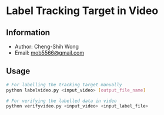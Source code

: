 # Label Tracking Target in Video

## Information

* Author: Cheng-Shih Wong
* Email:  mob5566@gmail.com

## Usage

```bash
# For labelling the tracking target manually
python labelvideo.py <input_video> [output_file_name]

# For verifying the labelled data in video
python verifyvideo.py <input_video> <input_label_file>
```
